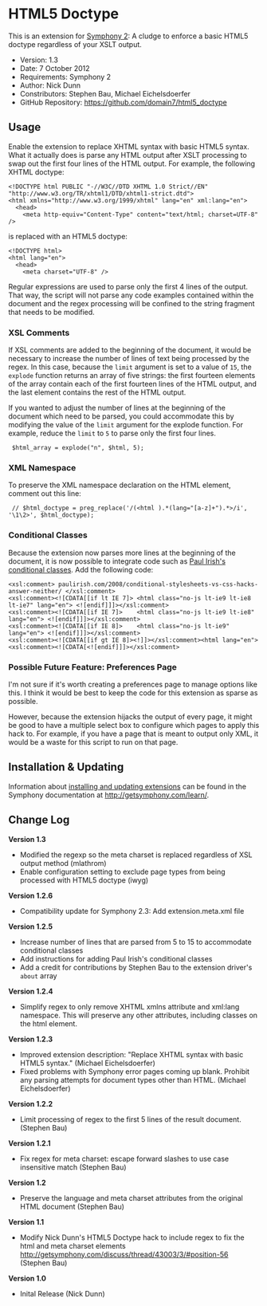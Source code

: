 # HTML5 Doctype #

This is an extension for [Symphony 2](http://getsymphony.com/): A cludge to enforce a basic HTML5 doctype regardless of your XSLT output.

- Version: 1.3
- Date: 7 October 2012
- Requirements: Symphony 2
- Author: Nick Dunn
- Constributors: Stephen Bau, Michael Eichelsdoerfer
- GitHub Repository: <https://github.com/domain7/html5_doctype>


## Usage

Enable the extension to replace XHTML syntax with basic HTML5 syntax. What it actually does is parse any HTML output after XSLT processing to swap out the first four lines of the HTML output. For example, the following XHTML doctype:

	<!DOCTYPE html PUBLIC "-//W3C//DTD XHTML 1.0 Strict//EN" "http://www.w3.org/TR/xhtml1/DTD/xhtml1-strict.dtd">
	<html xmlns="http://www.w3.org/1999/xhtml" lang="en" xml:lang="en">
	  <head>
	    <meta http-equiv="Content-Type" content="text/html; charset=UTF-8" />

is replaced with an HTML5 doctype:

	<!DOCTYPE html>
	<html lang="en">
	  <head>
	    <meta charset="UTF-8" />

Regular expressions are used to parse only the first 4 lines of the output. That way, the script will not parse any code examples contained within the document and the regex processing will be confined to the string fragment that needs to be modified.

### XSL Comments

If XSL comments are added to the beginning of the document, it would be necessary to increase the number of lines of text being processed by the regex. In this case, because the `limit` argument is set to a value of `15`, the `explode` function returns an array of five strings: the first fourteen elements of the array contain each of the first fourteen lines of the HTML output, and the last element contains the rest of the HTML output.

If you wanted to adjust the number of lines at the beginning of the document which need to be parsed, you could accommodate this by modifying the value of the `limit` argument for the explode function. For example, reduce the `limit` to `5` to parse only the first four lines.

     $html_array = explode("n", $html, 5);

### XML Namespace

To preserve the XML namespace declaration on the HTML element, comment out this line:

     // $html_doctype = preg_replace('/(<html ).*(lang="[a-z]+").*>/i', '\1\2>', $html_doctype);

### Conditional Classes

Because the extension now parses more lines at the beginning of the document, it is now possible to integrate code such as [Paul Irish's conditional classes](http://paulirish.com/2008/conditional-stylesheets-vs-css-hacks-answer-neither/). Add the following code:

	<xsl:comment> paulirish.com/2008/conditional-stylesheets-vs-css-hacks-answer-neither/ </xsl:comment>
	<xsl:comment><![CDATA[[if lt IE 7]> <html class="no-js lt-ie9 lt-ie8 lt-ie7" lang="en"> <![endif]]]></xsl:comment>
	<xsl:comment><![CDATA[[if IE 7]>    <html class="no-js lt-ie9 lt-ie8" lang="en"> <![endif]]]></xsl:comment>
	<xsl:comment><![CDATA[[if IE 8]>    <html class="no-js lt-ie9" lang="en"> <![endif]]]></xsl:comment>
	<xsl:comment><![CDATA[[if gt IE 8]><!]]></xsl:comment><html lang="en"><xsl:comment><![CDATA[<![endif]]]></xsl:comment>

### Possible Future Feature: Preferences Page

I'm not sure if it's worth creating a preferences page to manage options like this. I think it would be best to keep the code for this extension as sparse as possible.

However, because the extension hijacks the output of every page, it might be good to have a multiple select box to configure which pages to apply this hack to. For example, if you have a page that is meant to output only XML, it would be a waste for this script to run on that page.


## Installation & Updating

Information about [installing and updating extensions](http://getsymphony.com/learn/tasks/view/install-an-extension/) can be found in the Symphony documentation at <http://getsymphony.com/learn/>.


## Change Log

**Version 1.3**

- Modified the regexp so the meta charset is replaced regardless of XSL output method (mlathrom)
- Enable configuration setting to exclude page types from being processed with HTML5 doctype (iwyg)

**Version 1.2.6**

- Compatibility update for Symphony 2.3: Add extension.meta.xml file

**Version 1.2.5**

- Increase number of lines that are parsed from 5 to 15 to accommodate conditional classes
- Add instructions for adding Paul Irish's conditional classes
- Add a credit for contributions by Stephen Bau to the extension driver's `about` array

**Version 1.2.4**

- Simplify regex to only remove XHTML xmlns attribute and xml:lang namespace. This will preserve any other attributes, including classes on the html element.

**Version 1.2.3**

- Improved extension description: "Replace XHTML syntax with basic HTML5 syntax." (Michael Eichelsdoerfer)
- Fixed problems with Symphony error pages coming up blank. Prohibit any parsing attempts for document types other than HTML. (Michael Eichelsdoerfer)

**Version 1.2.2**

- Limit processing of regex to the first 5 lines of the result document. (Stephen Bau)

**Version 1.2.1**

- Fix regex for meta charset: escape forward slashes to use case insensitive match (Stephen Bau)

**Version 1.2**

- Preserve the language and meta charset attributes from the original HTML document (Stephen Bau)

**Version 1.1**

- Modify Nick Dunn's HTML5 Doctype hack to include regex to fix the html and meta charset elements http://getsymphony.com/discuss/thread/43003/3/#position-56 (Stephen Bau)

**Version 1.0**

- Inital Release (Nick Dunn)